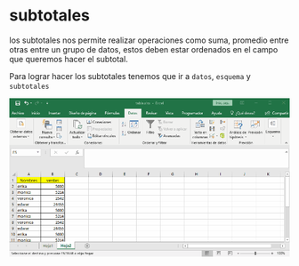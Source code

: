 # subtotales

los subtotales nos permite realizar operaciones como suma, promedio entre otras entre un grupo de datos, estos deben estar ordenados en el campo que queremos hacer el subtotal. 

Para lograr hacer los subtotales tenemos que ir a `datos`, `esquema` y `subtotales`

![subtotales](../0_img/subtotales.gif)